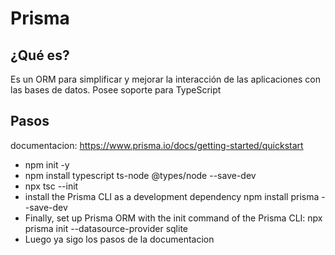 # Prisma

## ¿Qué es?

Es un ORM para simplificar y mejorar la interacción de las aplicaciones con las bases de datos. Posee soporte para TypeScript



## Pasos

documentacion: https://www.prisma.io/docs/getting-started/quickstart

* npm init -y
* npm install typescript ts-node @types/node --save-dev
* npx tsc --init 
* install the Prisma CLI as a development dependency npm install prisma --save-dev
* Finally, set up Prisma ORM with the init command of the Prisma CLI: npx prisma init --datasource-provider sqlite
* Luego ya sigo los pasos de la documentacion